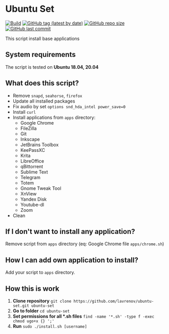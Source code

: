 # Ubuntu Set

[![Build](https://github.com/lavrenov/ubuntu-set/workflows/Build/badge.svg)](https://github.com/lavrenov/ubuntu-set)
[![GitHub tag (latest by date)](https://img.shields.io/github/v/tag/lavrenov/ubuntu-set?label=version)](https://github.com/lavrenov/ubuntu-set)
[![GitHub repo size](https://img.shields.io/github/repo-size/lavrenov/ubuntu-set)](https://github.com/lavrenov/ubuntu-set)
[![GitHub last commit](https://img.shields.io/github/last-commit/lavrenov/ubuntu-set)](https://github.com/lavrenov/ubuntu-set/commits/main)

This script install base applications

## System requirements

The script is tested on **Ubuntu 18.04, 20.04**

## What does this script?

- Remove `snapd`, `seahorse`, `firefox`
- Update all installed packages
- Fix audio by set `options snd_hda_intel power_save=0`
- Install `curl`
- Install applications from `apps` directory:
  - Google Chrome
  - FileZilla
  - Git
  - Inkscape
  - JetBrains Toolbox
  - KeePassXC
  - Krita
  - LibreOffice
  - qBittorrent
  - Sublime Text
  - Telegram
  - Totem
  - Gnome Tweak Tool
  - XnView
  - Yandex Disk
  - Youtube-dl
  - Zoom
- Clean

## If I don't want to install any application?

Remove script from `apps` directory (eq: Google Chrome file `apps/chrome.sh`)

## How I can add own application to install?

Add your script to `apps` directory.

## How this is work

1. **Clone repository** `git clone https://github.com/lavrenov/ubuntu-set.git ubuntu-set`
2. **Go to folder** `cd ubuntu-set`
3. **Set permissions for all \*.sh files** `find -name '*.sh' -type f -exec chmod ugo+x {} ';'`
4. **Run** `sudo ./install.sh [username]`
